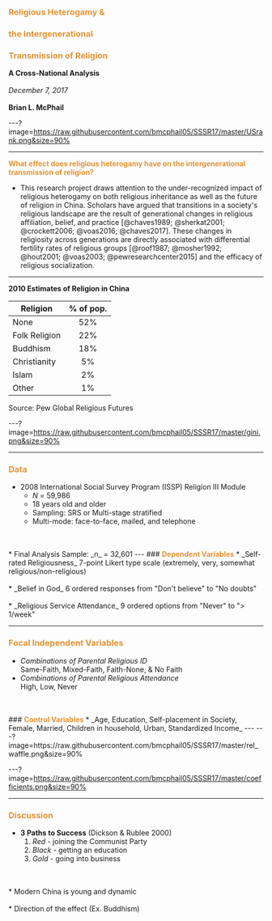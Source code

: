 ### <span style="color:#e49436">Religious Heterogamy &</span>
### <span style="color:#e49436">the Intergenerational</span>
### <span style="color:#e49436">Transmission of Religion</span></span>
**A Cross-National Analysis**
<br>
<br>
_December 7, 2017_
<br>
<br>
**Brian L. McPhail**     


---?image=https://raw.githubusercontent.com/bmcphail05/SSSR17/master/USrank.png&size=90%


---
<span style="color:#e49436; font-weight:bold">What effect does religious heterogamy have on the intergenerational transmission of religion?</span>
<br>
  * This research project draws attention to the under-recognized impact of religious heterogamy on both religious inheritance as well as the future of religion in China. Scholars have argued that transitions in a society's religious landscape are the result of generational changes in religious affiliation, belief, and practice [@chaves1989; @sherkat2001; @crockett2006; @voas2016; @chaves2017]. These changes in religiosity across generations are directly associated with differential fertility rates of religious groups [@roof1987; @mosher1992; @hout2001; @voas2003; @pewresearchcenter2015] and the efficacy of religious socialization.


---
**2010 Estimates of Religion in China**

Religion | % of pop.
------------ | :-------------:
None | 52%
Folk Religion | 22%
Buddhism | 18%
Christianity | 5%
Islam | 2%
Other | 1%

Source: Pew Global Religious Futures

---?image=https://raw.githubusercontent.com/bmcphail05/SSSR17/master/gini.png&size=90%

---
### <span style="color:#e49436; font-weight:bold">Data</span>

* 2008 International Social Survey Program (ISSP) Religion III Module
  - _N_ = 59,986
  - 18 years old and older
  - Sampling: SRS or Multi-stage stratified
  - Multi-mode: face-to-face, mailed, and telephone
<br>
<br>
* Final Analysis Sample:  _n_ = 32,601
---
### <span style="color:#e49436; font-weight:bold">Dependent Variables</span>
* _Self-rated Religiousness_  
7-point Likert type scale (extremely, very, somewhat religious/non-religious)
<br>
<br>
* _Belief in God_  
6 ordered responses from "Don't believe" to "No doubts"
<br>
<br>
* _Religious Service Attendance_  
9 ordered options from "Never" to "> 1/week"

---
### <span style="color:#e49436; font-weight:bold">Focal Independent Variables</span>
* _Combinations of Parental Religious ID_  
Same-Faith, Mixed-Faith, Faith-None, & No Faith
* _Combinations of Parental Religious Attendance_  
High, Low, Never
<br>
<br>
### <span style="color:#e49436; font-weight:bold">Control Variables</span>
* _Age, Education, Self-placement in Society, Female, Married, Children in household, Urban, Standardized Income_
---
---?image=https://raw.githubusercontent.com/bmcphail05/SSSR17/master/rel_waffle.png&size=90%


---?image=https://raw.githubusercontent.com/bmcphail05/SSSR17/master/coefficients.png&size=90%

---
### <span style="color:#e49436; font-weight:bold">Discussion</span>

* **3 Paths to Success** (Dickson & Rublee 2000)  
  1) *Red* - joining the Communist Party  
  2) *Black* - getting an education  
  3) *Gold* - going into business
<br>
<br>
* Modern China is young and dynamic
<br>
<br>
* Direction of the effect (Ex. Buddhism)
